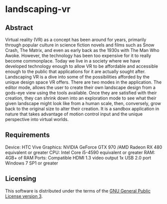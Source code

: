 # landscaping-vr
<h2>Abstract</h2>

Virtual reality (VR) as a concept has been around for years, primarily through popular culture in science fiction novels and films such as Snow Crash, The Matrix, and even as early back as the 1930s with The Man Who Awoke. However, the technology has been too expensive for it to really become commonplace. Today we live in a society where we have developed technology enough to allow VR to be affordable and accessible enough to the public that applications for it are actually sought after. Landscaping VR is a dive into some of the possibilities afforded by the unique design space VR offers. There are two modes in the application. The editor mode, allows the user to create their own landscape design from a gods-eye view using the tools available. Once they are satisfied with their creation, they can shrink down into an exploration mode to see what their given landscape might look like from a human scale, then, conversely, grow back to the original size to alter their creation. It is a sandbox application in nature that takes advantage of motion control input and the unique perspective into virtual worlds. 

<h2>Requirements</h2>

Device: HTC Vive
Graphics: NVIDIA GeForce GTX 970 /AMD Radeon RX 480 equivalent or greater
CPU: Intel Core i5-4590 equivalent or greater
RAM: 4GB+ of RAM
Ports: Compatible HDMI 1.3 video output
       1x USB 2.0 port
       Windows 7 SP1 or greater

<h2>Licensing</h2>

This software is distributed under the terms of the <a href="http://www.gnu.org/licenses/gpl-3.0.en.html">GNU General Public License version 3</a>.

